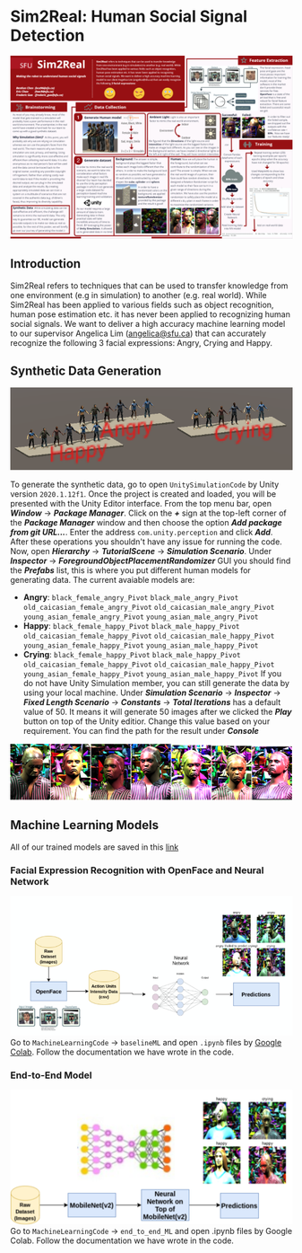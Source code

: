 # Sim2Real: Human Social Signal Detection

![data](https://github.com/softMonkeys/Sim2Real/blob/master/Images/poster.PNG)

## Introduction

Sim2Real refers to techniques that can be used to transfer knowledge from one environment (e.g in simulation) to another (e.g. real world). While Sim2Real has been applied to various fields such as object recognition, human pose estimation etc. it has never been applied to recognizing human social signals. We want to deliver a high accuracy machine learning model to our supervisor Angelica Lim (angelica@sfu.ca) that can accurately recognize the following 3 facial expressions: Angry, Crying and Happy.

## Synthetic Data Generation
![total](https://github.com/softMonkeys/Sim2Real/blob/master/Images/total1.PNG)

To generate the synthetic data, go to open `UnitySimulationCode` by Unity version `2020.1.12f1`. Once the project is created and loaded, you will be presented with the Unity Editor interface. From the top menu bar, open _**Window**_ -> _**Package Manager**_. Click on the _**+**_ sign at the top-left corner of the _**Package Manager**_ window and then choose the option _**Add package from git URL...**_. Enter the address `com.unity.perception` and click _**Add**_. After these operations you shouldn't have any issue for running the code. Now, open _**Hierarchy**_ -> _**TutorialScene**_ -> _**Simulation Scenario**_. Under _**Inspector**_ -> _**ForegroundObjectPlacementRandomizer**_ GUI you should find the _**Prefabs**_ list, this is where you put different human models for generating data. The current avaiable models are:
* **Angry**: `black_female_angry_Pivot` `black_male_angry_Pivot` `old_caicasian_female_angry_Pivot` `old_caicasian_male_angry_Pivot` `young_asian_female_angry_Pivot` `young_asian_male_angry_Pivot`
* **Happy**: `black_female_happy_Pivot` `black_male_happy_Pivot` `old_caicasian_female_happy_Pivot` `old_caicasian_male_happy_Pivot` `young_asian_female_happy_Pivot` `young_asian_male_happy_Pivot`
* **Crying**: `black_female_happy_Pivot` `black_male_happy_Pivot` `old_caicasian_female_happy_Pivot` `old_caicasian_male_happy_Pivot` `young_asian_female_happy_Pivot` `young_asian_male_happy_Pivot`
If you do not have Unity Simulation member, you can still generate the data by using your local machine. Under _**Simulation Scenario**_ ->  _**Inspector**_ ->  _**Fixed Length Scenario**_ ->  _**Constants**_ ->  _**Total Iterations**_ has a default value of 50. It means it will generate 50 images after we clicked the  _**Play**_ button on top of the Unity editior. Change this value based on your requirement. You can find the path for the result under _**Console**_

![data](https://github.com/softMonkeys/Sim2Real/blob/master/Images/datas.PNG)

## Machine Learning Models 

All of our trained models are saved in this [link](https://drive.google.com/drive/folders/1ZyiamkaR6Wp5YSX2uXieuKGIF2VWBVKp?usp=sharing)

### Facial Expression Recognition with OpenFace and Neural Network
![OpenFace](https://github.com/softMonkeys/Sim2Real/blob/master/Images/openface.PNG)
Go to `MachineLearningCode` -> `baselineML` and open `.ipynb` files by [Google Colab](https://colab.research.google.com/). Follow the documentation we have wrote in the code.

### End-to-End Model
![End-to-End](https://github.com/softMonkeys/Sim2Real/blob/master/Images/entoend.PNG)
Go to `MachineLearningCode` -> `end_to_end_ML` and open .ipynb files by Google Colab. Follow the documentation we have wrote in the code.
